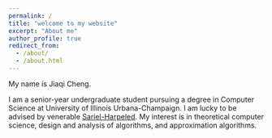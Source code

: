 ```yaml
---
permalink: /
title: "welcome to my website"
excerpt: "About me"
author_profile: true
redirect_from: 
  - /about/
  - /about.html
---
```








My name is Jiaqi Cheng.

I am a senior-year undergraduate student pursuing a degree in Computer Science at University of Illinois Urbana-Champaign. I am lucky to be advised by venerable [Sariel-Harpeled](https://sarielhp.org/). My interest is in theoretical computer science, design and analysis of algorithms, and approximation algorithms.